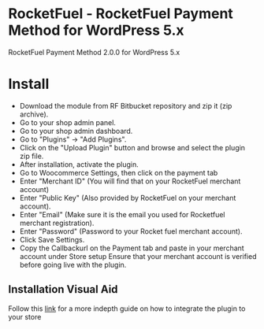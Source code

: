 # RocketFuel - RocketFuel Payment Method for WordPress 5.x
RocketFuel Payment Method 2.0.0 for WordPress 5.x

# Install


* Download the module from RF Bitbucket repository and zip it (zip archive).
* Go to your shop admin panel.
* Go to your shop admin dashboard.
* Go to "Plugins" -> "Add Plugins".
* Click on the "Upload Plugin" button and browse and select the plugin zip file.
* After installation, activate the plugin.
* Go to Woocommerce Settings, then click on the payment tab
* Enter "Merchant ID" (You will find that on your RocketFuel merchant account)
* Enter "Public Key" (Also provided by RocketFuel on your merchant account).
* Enter "Email" (Make sure it is the email you used for Rocketfuel merchant registration).
* Enter "Password" (Password to your Rocket fuel merchant account).
* Click Save Settings.
* Copy the Callbackurl on the Payment tab and paste in your merchant account under Store setup
Ensure that your merchant account is verified before going live with the plugin. 


## Installation Visual Aid
Follow this [link](https://drive.google.com/file/d/1zX2h5WraDt9ZTRcykqY35tgwTVDmsllu/view?usp=sharing) for a more indepth guide on how to integrate the plugin to your store